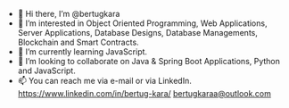 - 👋 Hi there, I’m @bertugkara
- 👀 I’m interested in Object Oriented Programming, Web Applications, Server Applications, Database Designs, Database Managements, Blockchain and Smart Contracts.
- 🌱 I’m currently learning JavaScript.
- 💞️ I’m looking to collaborate on Java & Spring Boot Applications, Python and JavaScript.
- 📫 You can reach me via e-mail or via LinkedIn. 
    https://www.linkedin.com/in/bertug-kara/
    bertugkaraa@outlook.com

